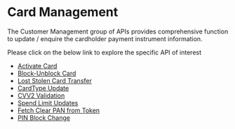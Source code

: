 # Card Management #

The Customer Management group of APIs provides comprehensive function to update / enquire the cardholder payment instrument information.

Please click on the below link to explore the specific API of interest

- [Activate Card](./?path=docs/APIs/Card-Management/Activate-Card.md)
- [Block-Unblock Card](./?path=docs/APIs/Card-Management/Block-Card.md)
- [Lost Stolen Card Transfer](./?path=docs/APIs/Card-Management/Lost-Stolen-Card-Transfer.md)
- [CardType Update](./?path=docs/APIs/Card-Management/CardType-Update.md)
- [CVV2 Validation](./?path=docs/APIs/Card-Management/CVV2-Validation.md)
- [Spend Limit Updates](./?path=docs/APIs/Card-Management/Spend-limit-Updates.md)
- [Fetch Clear PAN from Token](./?path=docs/APIs/Card-Management/Fetch-Clear-PAN-from-Token.md)
- [PIN Block Change](./?path=docs/APIs/Card-Management/PIN-Block-Change.md)
